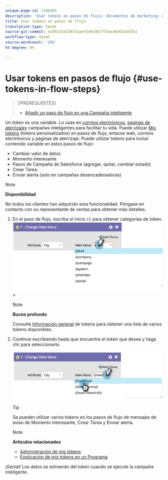 ```yaml
---
unique-page-id: 1146995
description: 'Usar tokens en pasos de flujo: documentos de marketing: documentación del producto'
title: Usar tokens en pasos de flujo
translation-type: tm+mt
source-git-commit: e149133a5383faaef5e9c9b7775ae36e633ed7b1
workflow-type: tm+mt
source-wordcount: '202'
ht-degree: 0%

---
```



# Usar tokens en pasos de flujo {#use-tokens-in-flow-steps}

>[!PREREQUISITES]
>
>* [Añadir un paso de flujo en una Campaña inteligente](add-a-flow-step-to-a-smart-campaign.md)


Un token es una variable. Lo usas en [correos electrónicos](https://docs.marketo.com/pages/viewpage.action?pageId=557076), [páginas de aterrizaje](https://docs.marketo.com/pages/viewpage.action?pageId=2359689)y campañas [](https://docs.marketo.com/display/DOCS/Smart+Lists+and+Lists) inteligentes para facilitar tu vida. Puede utilizar [Mis tokens](../../../../product-docs/core-marketo-concepts/programs/tokens/understanding-my-tokens-in-a-program.md) (tokens personalizados) en pasos de flujo, enlaces web, correos electrónicos y páginas de aterrizaje.  Puede utilizar tokens para incluir contenido variable en estos pasos de flujo:

* Cambiar valor de datos
* Momento interesante
* Pasos de Campaña de Salesforce (agregar, quitar, cambiar estado)
* Crear Tarea
* Enviar alerta (solo en campañas desencadenadoras)

>[!NOTE]
>
>**Disponibilidad**
>
>No todos los clientes han adquirido esta funcionalidad. Póngase en contacto con su representante de ventas para obtener más detalles.

1. En el paso de flujo, escriba el inicio `{{` para obtener categorías de token. ![](assets/image2014-9-22-14-3a3-3a17.png)>

   >[!NOTE]
   >
   >**Buceo profundo**
   >
   >Consulte [Información general](../../../../product-docs/demand-generation/landing-pages/personalizing-landing-pages/tokens-overview.md) de tokens para obtener una lista de varios tokens disponibles.

1. Continúe escribiendo hasta que encuentre el token que desea y haga clic para seleccionarlo.

   ![](assets/image2014-9-22-14-3a3-3a48.png)

   >[!TIP]
   >
   >Se pueden utilizar varios tokens en los pasos de flujo de mensajes de aviso de Momento interesante, Crear Tarea y Enviar alerta.

   >[!NOTE]
   >
   >**Artículos relacionados**
   >
   >* [Administración de mis tokens](../../../../product-docs/core-marketo-concepts/programs/tokens/managing-my-tokens.md)
   >* [Explicación de mis tokens en un Programa](../../../../product-docs/core-marketo-concepts/programs/tokens/understanding-my-tokens-in-a-program.md)


¡Genial! Los datos se extraerán del token cuando se ejecute la campaña inteligente.